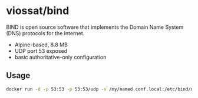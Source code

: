 # viossat/bind

BIND is open source software that implements the Domain Name System (DNS) protocols for the Internet.

- Alpine-based, 8.8 MB
- UDP port 53 exposed
- basic authoritative-only configuration

## Usage

```bash
docker run -d -p 53:53 -p 53:53/udp -v /my/named.conf.local:/etc/bind/named.conf.local -v /my/zones:/var/cache/bind viossat/bind
```

